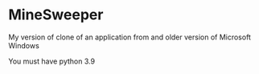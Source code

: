 # MineSweeper
My version of clone of an application from and older version of Microsoft Windows

You must have python 3.9
